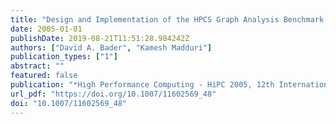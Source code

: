 ```yaml
---
title: "Design and Implementation of the HPCS Graph Analysis Benchmark on Symmetric Multiprocessors"
date: 2005-01-01
publishDate: 2019-08-21T11:51:28.984242Z
authors: ["David A. Bader", "Kamesh Madduri"]
publication_types: ["1"]
abstract: ""
featured: false
publication: "*High Performance Computing - HiPC 2005, 12th International Conference, Goa, India, December 18-21, 2005, Proceedings*"
url_pdf: "https://doi.org/10.1007/11602569_48"
doi: "10.1007/11602569_48"
---
```


